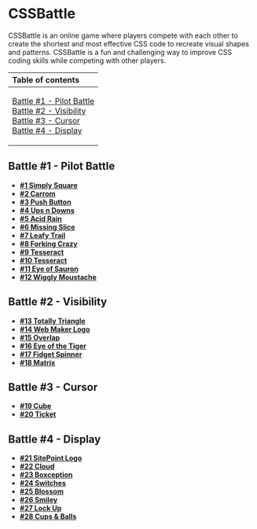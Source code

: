 # CSSBattle

CSSBattle is an online game where players compete with each other to create the shortest and most effective CSS code to recreate visual shapes and patterns. CSSBattle is a fun and challenging way to improve CSS coding skills while competing with other players.

<table>
  <thead>
    <tr>
      <th align="left">Table of contents</th>
    </tr>
  </thead>
  <tbody>
    <tr>
      <td>
        <p>
          <a href="#battle-1---pilot-battle">Battle #1 - Pilot Battle</a><br />
          <a href="#battle-2---visibility">Battle #2 - Visibility</a><br />
          <a href="#battle-3---cursor">Battle #3 - Cursor</a><br />
          <a href="#battle-4---display">Battle #4 - Display</a>
        </p>
      </td>
    </tr>
  </tbody>
</table>

## Battle #1 - Pilot Battle

- **[#1 Simply Square](./battle-001-pilot-battle/001-simply-square.md)**
- **[#2 Carrom](./battle-001-pilot-battle/002-carrom.md)**
- **[#3 Push Button](./battle-001-pilot-battle/003-push-button.md)**
- **[#4 Ups n Downs](./battle-001-pilot-battle/004-ups-n-downs.md)**
- **[#5 Acid Rain](./battle-001-pilot-battle/005-acid-rain.md)**
- **[#6 Missing Slice](./battle-001-pilot-battle/006-missing-slice.md)**
- **[#7 Leafy Trail](./battle-001-pilot-battle/007-leafy-trail.md)**
- **[#8 Forking Crazy](./battle-001-pilot-battle/008-forking-crazy.md)**
- **[#9 Tesseract](./battle-001-pilot-battle/009-tesseract.md)**
- **[#10 Tesseract](./battle-001-pilot-battle/010-cloaked-spirits.md)**
- **[#11 Eye of Sauron](./battle-001-pilot-battle/011-eye-of-sauron.md)**
- **[#12 Wiggly Moustache](./battle-001-pilot-battle/012-wiggly-moustache.md)**

## Battle #2 - Visibility

- **[#13 Totally Triangle](./battle-002-visibility/013-totally-triangle.md)**
- **[#14 Web Maker Logo](./battle-002-visibility/014-web-maker-logo.md)**
- **[#15 Overlap](./battle-002-visibility/015-overlap.md)**
- **[#16 Eye of the Tiger](./battle-002-visibility/016-eye-of-the-tiger.md)**
- **[#17 Fidget Spinner](./battle-002-visibility/017-fidget-spinner.md)**
- **[#18 Matrix](./battle-002-visibility/018-matrix.md)**

## Battle #3 - Cursor

- **[#19 Cube](./battle-003-cursor/019-cube.md)**
- **[#20 Ticket](./battle-003-cursor/020-ticket.md)**

## Battle #4 - Display

- **[#21 SitePoint Logo](./battle-004-display/021-site-point-logo.md)**
- **[#22 Cloud](./battle-004-display/022-cloud.md)**
- **[#23 Boxception](./battle-004-display/023-boxception.md)**
- **[#24 Switches](./battle-004-display/024-switches.md)**
- **[#25 Blossom](./battle-004-display/025-blossom.md)**
- **[#26 Smiley](./battle-004-display/026-smiley.md)**
- **[#27 Lock Up](./battle-004-display/027-lock-up.md)**
- **[#28 Cups & Balls](./battle-004-display/028-cups-balls.md)**
